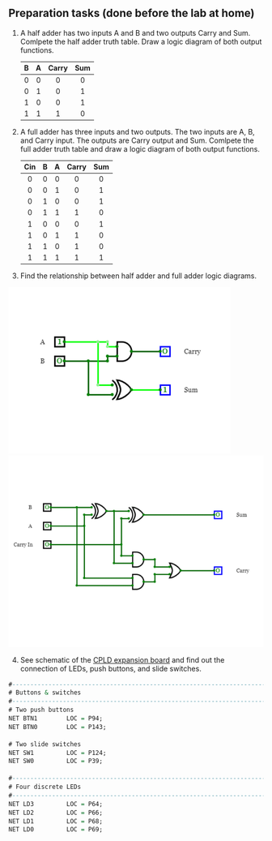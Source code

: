 
## Preparation tasks (done before the lab at home)

1. A half adder has two inputs A and B and two outputs Carry and Sum. Comlpete the half adder truth table. Draw a logic diagram of both output functions.

    | **B** | **A** | **Carry** | **Sum** |
    | :-: | :-: | :-: | :-: |
    | 0 | 0 | 0 | 0 |
    | 0 | 1 | 0 | 1 |
    | 1 | 0 | 0 | 1 |
    | 1 | 1 | 1 | 0 |

2. A full adder has three inputs and two outputs. The two inputs are A, B, and Carry input. The outputs are Carry output and Sum. Comlpete the full adder truth table and draw a logic diagram of both output functions.

    | **Cin** | **B** | **A** | **Carry** | **Sum** |
    | :-: | :-: | :-: | :-: | :-: |
    | 0 | 0 | 0 | 0 | 0 |
    | 0 | 0 | 1 | 0 | 1 |
    | 0 | 1 | 0 | 0 | 1 |
    | 0 | 1 | 1 | 1 | 0 |
    | 1 | 0 | 0 | 0 | 1 |
    | 1 | 0 | 1 | 1 | 0 |
    | 1 | 1 | 0 | 1 | 0 |
    | 1 | 1 | 1 | 1 | 1 |

3. Find the relationship between half adder and full adder logic diagrams.

![img_4](../../img/04-halfAdder.gif)
![img_4](../../img/04-fullAdder.gif)

4. See schematic of the [CPLD expansion board](../../Docs/cpld_expansion.pdf) and find out the connection of LEDs, push buttons, and slide switches.

```vhdl
#-----------------------------------------------------------------------
# Buttons & switches
#-----------------------------------------------------------------------
# Two push buttons
NET BTN1        LOC = P94;
NET BTN0        LOC = P143;

# Two slide switches
NET SW1         LOC = P124;
NET SW0         LOC = P39;

#-----------------------------------------------------------------------
# Four discrete LEDs
#-----------------------------------------------------------------------
NET LD3         LOC = P64;
NET LD2         LOC = P66;
NET LD1         LOC = P68;
NET LD0         LOC = P69;
```
